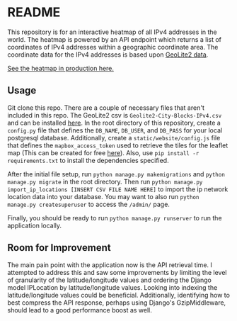 README
======

This repository is for an interactive heatmap of all IPv4 addresses in the world. The heatmap is powered by an API endpoint which returns a list of coordinates of IPv4 addresses within a geographic coordinate area. The coordinate data for the IPv4 addresses is based upon [GeoLite2 data](https://dev.maxmind.com/geoip/geoip2/geolite2/).

[See the heatmap in production here.](https://sleepy-savannah-76404.herokuapp.com/) 


## Usage

Git clone this repo. There are a couple of necessary files that aren't included in this repo. The GeoLite2 csv is `Geolite2-City-Blocks-IPv4.csv` and can be installed [here](https://dev.maxmind.com/geoip/geoip2/geolite2/). In the root directory of this repository, create a `config.py` file that defines the `DB_NAME`, `DB_USER`, and `DB_PASS` for your local postgresql database. Additionally, create a `static/website/config.js` file that defines the `mapbox_access_token` used to retrieve the tiles for the leaflet map (This can be created for free [here](https://account.mapbox.com/auth/signup/?route-to=%22/access-tokens/%22)). Also, use `pip install -r requirements.txt` to install the dependencies specified.

After the initial file setup, run `python manage.py makemigrations` and `python manage.py migrate` in the root directory. Then run `python manage.py import_ip_locations [INSERT CSV FILE NAME HERE]` to import the ip network location data into your database. You may want to also run `python manage.py createsuperuser` to access the `/admin/` page. 

Finally, you should be ready to run `python manage.py runserver` to run the application locally.

## Room for Improvement

The main pain point with the application now is the API retrieval time. I attempted to address this and saw some improvements by limiting the level of granularity of the latitude/longitude values and ordering the Django model IPLocation by latitude/longitude values. Looking into indexing the latitude/longitude values could be beneficial. Additionally, identifying how to best compress the API response, perhaps using Django's GzipMiddleware, should lead to a good performance boost as well.
